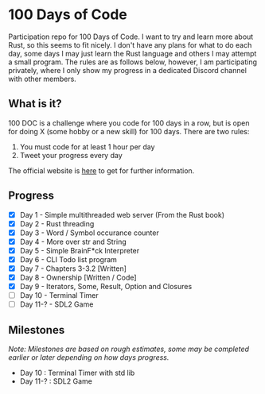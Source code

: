 # 100 Days of Code
Participation repo for 100 Days of Code. I want to try and learn more about Rust, so this seems to fit nicely. I don't have any plans for what to do each day, some days I may just learn the Rust language and others I may attempt a small program. The rules are as follows below, however, I am participating privately, where I only show my progress in a dedicated Discord channel with other members.

## What is it?
100 DOC is a challenge where you code for 100 days in a row, but is open for doing X (some hobby or a new skill) for 100 days. There are two rules:
1. You must code for at least 1 hour per day
2. Tweet your progress every day

The official website is [here](https://www.100daysofcode.com/) to get for further information.

## Progress 
- [x] Day 1 - Simple multithreaded web server (From the Rust book)
- [x] Day 2 - Rust threading
- [x] Day 3 - Word / Symbol occurance counter
- [x] Day 4 - More over str and String
- [x] Day 5 - Simple BrainF*ck Interpreter
- [x] Day 6 - CLI Todo list program
- [x] Day 7 - Chapters 3-3.2 [Written]
- [x] Day 8 - Ownership [Written / Code]
- [x] Day 9 - Iterators, Some, Result, Option and Closures
- [ ] Day 10 - Terminal Timer
- [ ] Day 11-? - SDL2 Game

## Milestones
*Note: Milestones are based on rough estimates, some may be completed earlier or later depending on how days progress.*
- Day 10 : Terminal Timer with std lib
- Day 11-? : SDL2 Game
